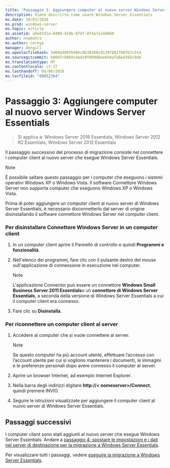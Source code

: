 ```yaml
---
title: 'Passaggio 3: Aggiungere computer al nuovo server Windows Server Essentials'
description: Viene descritto come usare Windows Server Essentials
ms.date: 10/03/2016
ms.prod: windows-server
ms.topic: article
ms.assetid: a0e07d1a-8409-429b-87d7-0f4a7e14d668
author: nnamuhcs
ms.author: coreyp
manager: dongill
ms.openlocfilehash: 3d004d89f6606c8b38360c9139f882f087b7c554
ms.sourcegitcommit: b00d7c8968c4adc8f699dbee694afe6ed36bc9de
ms.translationtype: MT
ms.contentlocale: it-IT
ms.lasthandoff: 04/08/2020
ms.locfileid: "80852364"
---
```

# <a name="step-3-join-computers-to-the-new-windows-server-essentials-server"></a>Passaggio 3: Aggiungere computer al nuovo server Windows Server Essentials

>Si applica a: Windows Server 2016 Essentials, Windows Server 2012 R2 Essentials, Windows Server 2012 Essentials

Il passaggio successivo del processo di migrazione consiste nel connettere i computer client al nuovo server che esegue Windows Server Essentials.  
  
> [!NOTE]
>  È possibile saltare questo passaggio per i computer che eseguono i sistemi operativi Windows XP o Windows Vista. Il software Connettore Windows Server non supporta computer che eseguono Windows XP o Windows Vista.  
  
 Prima di poter aggiungere un computer client al nuovo server di Windows Server Essentials, è necessario disconnetterlo dal server di origine disinstallando il software connettore Windows Server nel computer client.  
  
### <a name="to-uninstall-windows-server-connector-on-a-client-computer"></a>Per disinstallare Connettore Windows Server in un computer client  
  
1.  In un computer client aprire il Pannello di controllo e quindi **Programmi e funzionalità**.  
  
2.  Nell'elenco dei programmi, fare clic con il pulsante destro del mouse sull'applicazione di connessione in esecuzione nel computer.  
  
    > [!NOTE]
    >  L'applicazione Connector può essere un connettore **Windows Small Business Server 2011 Essentials**o un **connettore di Windows Server Essentials**, a seconda della versione di Windows Server Essentials a cui il computer client era connesso.  
  
3.  Fare clic su **Disinstalla**.  
  
### <a name="to-reconnect-a-client-computer-to-the-server"></a>Per riconnettere un computer client al server  
  
1.  Accedere al computer che si vuole connettere al server.  
  
    > [!NOTE]
    >  Se questo computer ha più account utente, effettuare l’accesso con l’account utente per cui si vogliono mantenere i documenti, le immagini e le preferenze personali dopo avere connesso il computer al server.  
  
2.  Aprire un browser Internet, ad esempio Internet Explorer.  
  
3.  Nella barra degli indirizzi digitare **http://< nomeserver\>/Connect**, quindi premere INVIO.  
  
4.  Seguire le istruzioni visualizzate per aggiungere il computer client al nuovo server di Windows Server Essentials.  
  
## <a name="next-steps"></a>Passaggi successivi  
 I computer client sono stati aggiunti al nuovo server che esegue Windows Server Essentials. Andare a [passaggio 4: spostare le impostazioni e i dati nel server di destinazione per la migrazione a Windows Server Essentials](Step-4--Move-settings-and-data-to-the-Destination-Server-for-Windows-Server-Essentials-migration.md).  
  

Per visualizzare tutti i passaggi, vedere [eseguire la migrazione a Windows Server Essentials](Migrate-from-Previous-Versions-to-Windows-Server-Essentials-or-Windows-Server-Essentials-Experience.md).


